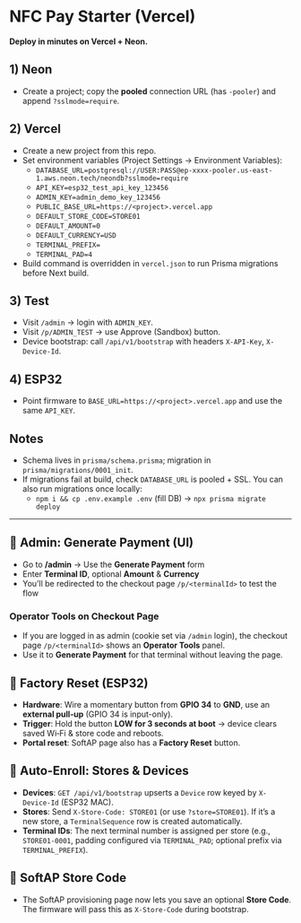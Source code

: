 # NFC Pay Starter (Vercel)

**Deploy in minutes on Vercel + Neon.**

## 1) Neon
- Create a project; copy the **pooled** connection URL (has `-pooler`) and append `?sslmode=require`.

## 2) Vercel
- Create a new project from this repo.
- Set environment variables (Project Settings → Environment Variables):
  - `DATABASE_URL=postgresql://USER:PASS@ep-xxxx-pooler.us-east-1.aws.neon.tech/neondb?sslmode=require`
  - `API_KEY=esp32_test_api_key_123456`
  - `ADMIN_KEY=admin_demo_key_123456`
  - `PUBLIC_BASE_URL=https://<project>.vercel.app`
  - `DEFAULT_STORE_CODE=STORE01`
  - `DEFAULT_AMOUNT=0`
  - `DEFAULT_CURRENCY=USD`
  - `TERMINAL_PREFIX=`
  - `TERMINAL_PAD=4`
- Build command is overridden in `vercel.json` to run Prisma migrations before Next build.

## 3) Test
- Visit `/admin` → login with `ADMIN_KEY`.
- Visit `/p/ADMIN_TEST` → use Approve (Sandbox) button.
- Device bootstrap: call `/api/v1/bootstrap` with headers `X-API-Key`, `X-Device-Id`.

## 4) ESP32
- Point firmware to `BASE_URL=https://<project>.vercel.app` and use the same `API_KEY`.

## Notes
- Schema lives in `prisma/schema.prisma`; migration in `prisma/migrations/0001_init`.
- If migrations fail at build, check `DATABASE_URL` is pooled + SSL. You can also run migrations once locally:
  - `npm i && cp .env.example .env` (fill DB) → `npx prisma migrate deploy`

---

## 🧾 Admin: Generate Payment (UI)
- Go to **/admin** → Use the **Generate Payment** form
- Enter **Terminal ID**, optional **Amount** & **Currency**
- You’ll be redirected to the checkout page `/p/<terminalId>` to test the flow

### Operator Tools on Checkout Page
- If you are logged in as admin (cookie set via `/admin` login), the checkout page `/p/<terminalId>` shows an **Operator Tools** panel.
- Use it to **Generate Payment** for that terminal without leaving the page.

## 🧼 Factory Reset (ESP32)
- **Hardware**: Wire a momentary button from **GPIO 34** to **GND**, use an **external pull‑up** (GPIO 34 is input-only).
- **Trigger**: Hold the button **LOW for 3 seconds at boot** → device clears saved Wi‑Fi & store code and reboots.
- **Portal reset**: SoftAP page also has a **Factory Reset** button.

## 🏪 Auto‑Enroll: Stores & Devices
- **Devices**: `GET /api/v1/bootstrap` upserts a `Device` row keyed by `X-Device-Id` (ESP32 MAC).
- **Stores**: Send `X-Store-Code: STORE01` (or use `?store=STORE01`). If it’s a new store, a `TerminalSequence` row is created automatically.
- **Terminal IDs**: The next terminal number is assigned per store (e.g., `STORE01-0001`, padding configured via `TERMINAL_PAD`; optional prefix via `TERMINAL_PREFIX`).

## 📶 SoftAP Store Code
- The SoftAP provisioning page now lets you save an optional **Store Code**. The firmware will pass this as `X-Store-Code` during bootstrap.
